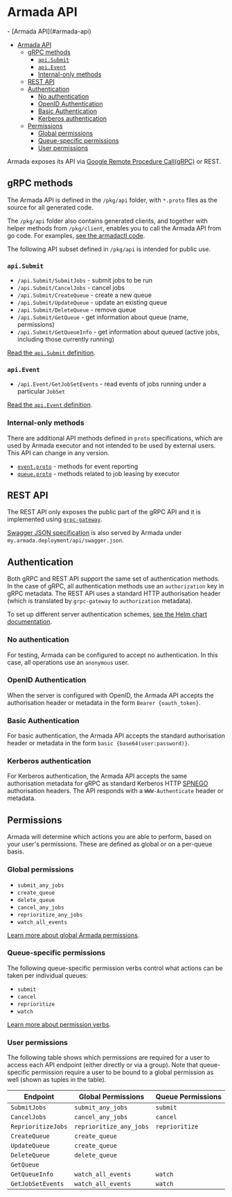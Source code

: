 # Armada API
<!-- TOC -->- [Armada API](#armada-api)
- [Armada API](#armada-api)
  - [gRPC methods](#grpc-methods)
    - [`api.Submit`](#apisubmit)
    - [`api.Event`](#apievent)
    - [Internal-only methods](#internal-only-methods)
  - [REST API](#rest-api)
  - [Authentication](#authentication)
    - [No authentication](#no-authentication)
    - [OpenID Authentication](#openid-authentication)
    - [Basic Authentication](#basic-authentication)
    - [Kerberos authentication](#kerberos-authentication)
  - [Permissions](#permissions)
    - [Global permissions](#global-permissions)
    - [Queue-specific permissions](#queue-specific-permissions)
    - [User permissions](#user-permissions)

Armada exposes its API via [Google Remote Procedure Call(gRPC)](https://en.wikipedia.org/wiki/GRPC) or REST.

## gRPC methods

The Armada API is defined in the `/pkg/api` folder, with `*.proto` files as the source for all generated code. 

The `/pkg/api` folder also contains generated clients, and together with helper methods from `/pkg/client`, enables you to call the Armada API from go code. For examples, [see the armadactl code](https://github.com/armadaproject/armada/blob/master/cmd/armadactl/cmd/submit.go).

The following API subset defined in `/pkg/api` is intended for public use.

### `api.Submit`
 
* `/api.Submit/SubmitJobs` - submit jobs to be run
* `/api.Submit/CancelJobs` - cancel jobs
* `/api.Submit/CreateQueue` - create a new queue
* `/api.Submit/UpdateQueue` - update an existing queue
* `/api.Submit/DeleteQueue` - remove queue
* `/api.Submit/GetQueue` - get information about queue (name, permissions)
* `/api.Submit/GetQueueInfo` - get information about queued (active jobs, including those currently running)

[Read the `api.Submit` definition](https://github.com/armadaproject/armada/blob/master/pkg/api/submit.proto).

### `api.Event`

* `/api.Event/GetJobSetEvents` - read events of jobs running under a particular `JobSet`

[Read the `api.Event` definition](https://github.com/armadaproject/armada/blob/master/pkg/api/event.proto).

### Internal-only methods

There are additional API methods defined in `proto` specifications, which are used by Armada executor and not intended to be used by external users. This API can change in any version.

* [`event.proto`](https://github.com/armadaproject/armada/blob/master/pkg/api/event.proto) - methods for event reporting
* [`queue.proto`](https://github.com/armadaproject/armada/blob/master/pkg/api/queue.proto) - methods related to job leasing by executor

## REST API

The REST API only exposes the public part of the gRPC API and it is implemented using [`grpc-gateway`](https://github.com/grpc-ecosystem/grpc-gateway).

[Swagger JSON specification](https://github.com/armadaproject/armada/blob/master/pkg/api/api.swagger.json) is also served by Armada under `my.armada.deployment/api/swagger.json`.

## Authentication

Both gRPC and REST API support the same set of authentication methods. In the case of gRPC, all authentication methods use an `authorization` key in gRPC metadata. The REST API uses a standard HTTP authorisation header (which is translated by `grpc-gateway` to `authorization` metadata).

To set up different server authentication schemes, [see the Helm chart documentation](https://armadaproject.io/helm#Authentication).

### No authentication

For testing, Armada can be configured to accept no authentication. In this case, all operations use an `anonymous` user.

### OpenID Authentication

When the server is configured with OpenID, the Armada API accepts the authorisation header or metadata in the form `Bearer {oauth_token}`.

### Basic Authentication

For basic authentication, the Armada API accepts the standard authorisation header or metadata in the form `basic {base64(user:password)}`.

### Kerberos authentication

For Kerberos authentication, the Armada API accepts the same authorisation metadata for gRPC as standard Kerberos HTTP [SPNEGO](https://en.wikipedia.org/wiki/SPNEGO) authorisation headers. The API responds with a `WWW-Authenticate` header or metadata.

## Permissions

Armada will determine which actions you are able to perform, based on your user's permissions.
These are defined as global or on a per-queue basis.

### Global permissions

* `submit_any_jobs`
* `create_queue`
* `delete_queue`
* `cancel_any_jobs`
* `reprioritize_any_jobs`
* `watch_all_events`

[Learn more about global Armada permissions](https://github.com/armadaproject/armada/blob/master/internal/server/permissions/permissions.go).

### Queue-specific permissions

The following queue-specific permission verbs control what actions can be taken per individual queues:

* `submit`
* `cancel`
* `reprioritize`
* `watch`

[Learn more about permission verbs](https://github.com/armadaproject/armada/blob/master/pkg/client/queue/permission_verb.go).

### User permissions

The following table shows which permissions are required for a user to access each API endpoint (either directly or via a group).
Note that queue-specific permission require a user to be bound to a global permission as well (shown as tuples in the table).

| Endpoint           | Global Permissions      | Queue Permissions |
|--------------------|-------------------------|-------------------|
| `SubmitJobs`       | `submit_any_jobs`       | `submit`          |
| `CancelJobs`       | `cancel_any_jobs`       | `cancel`          |
| `ReprioritizeJobs` | `reprioritize_any_jobs` | `reprioritize`    |
| `CreateQueue`      | `create_queue`          |                   |
| `UpdateQueue`      | `create_queue`          |                   |
| `DeleteQueue`      | `delete_queue`          |                   |
| `GetQueue`         |                         |                   |
| `GetQueueInfo`     | `watch_all_events`      | `watch`           |
| `GetJobSetEvents`  | `watch_all_events`      | `watch`           |
